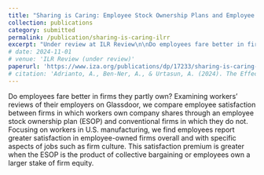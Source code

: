 ```yaml
---
title: "Sharing is Caring: Employee Stock Ownership Plans and Employee Satisfaction in U.S. Manufacturing"
collection: publications
category: submitted
permalink: /publication/sharing-is-caring-ilrr
excerpt: "Under review at ILR Review\n\nDo employees fare better in firms they partly own? Examining workers’ reviews of their employers on Glassdoor, we compare employee satisfaction between firms in which workers own company shares through an employee stock ownership plan (ESOP) and conventional firms in which they do not. Focusing on workers in U.S. manufacturing, we find employees report greater satisfaction in employee-owned firms overall and with specific aspects of jobs such as firm culture. This satisfaction premium is greater when the ESOP is the product of collective bargaining or employees own a larger stake of firm equity."
# date: 2024-11-01
# venue: 'ILR Review (under review)'
paperurl: 'https://www.iza.org/publications/dp/17233/sharing-is-caring-employee-stock-ownership-plans-and-employee-well-being-in-us-manufacturing'
# citation: 'Adrianto, A., Ben-Ner, A., & Urtasun, A. (2024). The Effects of Robots on the Workplace.'
---
```


Do employees fare better in firms they partly own? Examining workers’ reviews of their employers on Glassdoor, we compare employee satisfaction between firms in which workers own company shares through an employee stock ownership plan (ESOP) and conventional firms in which they do not. Focusing on workers in U.S. manufacturing, we find employees report greater satisfaction in employee-owned firms overall and with specific aspects of jobs such as firm culture. This satisfaction premium is greater when the ESOP is the product of collective bargaining or employees own a larger stake of firm equity.

